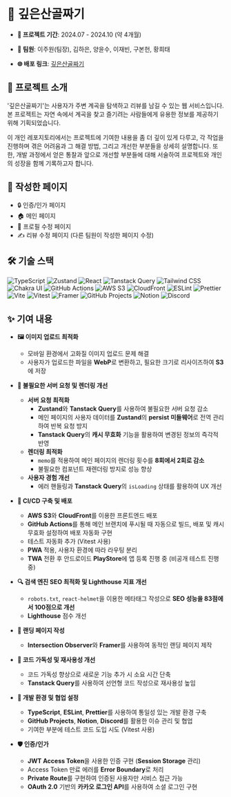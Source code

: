 # 🌲 깊은산골짜기

- **📅 프로젝트 기간**: 2024.07 - 2024.10 (약 4개월)

- **👥 팀원**: 이주원(팀장), 김하은, 양윤수, 이재빈, 구본헌, 황희태

- **🌐 배포 링크**: [깊은산골짜기](https://djw9hdrinhwdq.cloudfront.net/intro)

## 📌 프로젝트 소개

'깊은산골짜기'는 사용자가 주변 계곡을 탐색하고 리뷰를 남길 수 있는 웹 서비스입니다. 본 프로젝트는 자연 속에서 계곡을 찾고 즐기려는 사람들에게 유용한 정보를 제공하기 위해 기획되었습니다.

이 개인 레포지토리에서는 프로젝트에 기여한 내용을 좀 더 깊이 있게 다루고, 각 작업을 진행하며 겪은 어려움과 그 해결 방법, 그리고 개선한 부분들을 상세히 설명합니다. 또한, 개발 과정에서 얻은 통찰과 앞으로 개선할 부분들에 대해 서술하여 프로젝트와 개인의 성장을 함께 기록하고자 합니다.

## 📝 작성한 페이지

- 🔒 인증/인가 페이지
- 🏠 메인 페이지
- 📝 프로필 수정 페이지
- ✍️ 리뷰 수정 페이지 (다른 팀원이 작성한 페이지 수정)

## 🛠️ 기술 스택

![TypeScript](https://img.shields.io/badge/TypeScript-%23007ACC.svg?style=for-the-badge&logo=typescript&logoColor=white)
![Zustand](https://img.shields.io/badge/Zustand-%23000000.svg?style=for-the-badge&logo=zustand&logoColor=white)
![React](https://img.shields.io/badge/React-%2320232a.svg?style=for-the-badge&logo=react&logoColor=%2361DAFB)
![Tanstack Query](https://img.shields.io/badge/Tanstack_Query-%235A29E4.svg?style=for-the-badge&logo=tanstackquery&logoColor=white)
![Tailwind CSS](https://img.shields.io/badge/Tailwind_CSS-%2338B2AC.svg?style=for-the-badge&logo=tailwind-css&logoColor=white)
![Chakra UI](https://img.shields.io/badge/Chakra_UI-%234ED1C5.svg?style=for-the-badge&logo=chakraui&logoColor=white)
![GitHub Actions](https://img.shields.io/badge/GitHub_Actions-%232671E5.svg?style=for-the-badge&logo=githubactions&logoColor=white)
![AWS S3](https://img.shields.io/badge/AWS_S3-%23FF9900.svg?style=for-the-badge&logo=amazonaws&logoColor=white)
![CloudFront](https://img.shields.io/badge/CloudFront-%23232F3E.svg?style=for-the-badge&logo=amazonaws&logoColor=white)
![ESLint](https://img.shields.io/badge/ESLint-%234B32C3.svg?style=for-the-badge&logo=eslint&logoColor=white)
![Prettier](https://img.shields.io/badge/Prettier-%23F7B93E.svg?style=for-the-badge&logo=prettier&logoColor=white)
![Vite](https://img.shields.io/badge/Vite-%23646CFF.svg?style=for-the-badge&logo=vite&logoColor=white)
![Vitest](https://img.shields.io/badge/Vitest-%23646CFF.svg?style=for-the-badge&logo=vitest&logoColor=white)
![Framer](https://img.shields.io/badge/Framer-%23000000.svg?style=for-the-badge&logo=framer&logoColor=white)
![GitHub Projects](https://img.shields.io/badge/GitHub_Projects-%23121011.svg?style=for-the-badge&logo=github&logoColor=white)
![Notion](https://img.shields.io/badge/Notion-%23000000.svg?style=for-the-badge&logo=notion&logoColor=white)
![Discord](https://img.shields.io/badge/Discord-%237289DA.svg?style=for-the-badge&logo=discord&logoColor=white)

## ✨ 기여 내용

- **🖼️ 이미지 업로드 최적화**
  - 모바일 환경에서 고화질 이미지 업로드 문제 해결
  - 사용자가 업로드한 파일을 **WebP**로 변환하고, 필요한 크기로 리사이즈하여 **S3**에 저장

- **🚀 불필요한 서버 요청 및 렌더링 개선**
  - **서버 요청 최적화**
    - **Zustand**와 **Tanstack Query**를 사용하여 불필요한 서버 요청 감소
    - 메인 페이지의 사용자 데이터를 **Zustand**의 **persist 미들웨어**로 전역 관리하여 반복 요청 방지
    - **Tanstack Query**의 **캐시 무효화** 기능을 활용하여 변경된 정보의 즉각적 반영
  - **렌더링 최적화**
    - `memo`를 적용하여 메인 페이지의 렌더링 횟수를 **8회에서 2회로 감소**
    - 불필요한 컴포넌트 재렌더링 방지로 성능 향상
  - **사용자 경험 개선**
    - 에러 핸들링과 **Tanstack Query**의 `isLoading` 상태를 활용하여 UX 개선

- **🔧 CI/CD 구축 및 배포**
  - **AWS S3**와 **CloudFront**를 이용한 프론트엔드 배포
  - **GitHub Actions**를 통해 메인 브랜치에 푸시될 때 자동으로 빌드, 배포 및 캐시 무효화 설정하여 배포 자동화 구현
  - 테스트 자동화 추가 (Vitest 사용)
  - **PWA** 적용, 사용자 환경에 따라 라우팅 분리
  - **TWA** 전환 후 안드로이드 **PlayStore**에 앱 등록 진행 중 (비공개 테스트 진행 중)

- **🔍 검색 엔진 SEO 최적화 및 Lighthouse 지표 개선**
  - `robots.txt`, `react-helmet`을 이용한 메타태그 작성으로 **SEO 성능을 83점에서 100점으로 개선**
  - **Lighthouse** 점수 개선

- **🌟 랜딩 페이지 작성**
  - **Intersection Observer**와 **Framer**를 사용하여 동적인 랜딩 페이지 제작

- **📝 코드 가독성 및 재사용성 개선**
  - 코드 가독성 향상으로 새로운 기능 추가 시 소요 시간 단축
  - **Tanstack Query**를 사용하여 선언형 코드 작성으로 재사용성 높임

- **🤝 개발 환경 및 협업 설정**
  - **TypeScript**, **ESLint**, **Prettier**를 사용하여 통일성 있는 개발 환경 구축
  - **GitHub Projects**, **Notion**, **Discord**를 활용한 이슈 관리 및 협업
  - 기여한 부분에 테스트 코드 도입 시도 (Vitest 사용)

- **🛡️ 인증/인가**
  - **JWT Access Token**을 사용한 인증 구현 (**Session Storage** 관리)
  - Access Token 만료 에러를 **Error Boundary**로 처리
  - **Private Route**를 구현하여 인증된 사용자만 서비스 접근 가능
  - **OAuth 2.0** 기반의 **카카오 로그인 API**를 사용하여 소셜 로그인 구현

